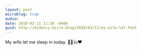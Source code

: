 ```yaml
---
layout: post
microblog: true
audio: 
date: 2018-03-11 11:38 -0400
guid: http://mjdescy.micro.blog/2018/03/11/my-wife-let.html
---
```

My wife let me sleep in today. 🙏😀👍❤️
